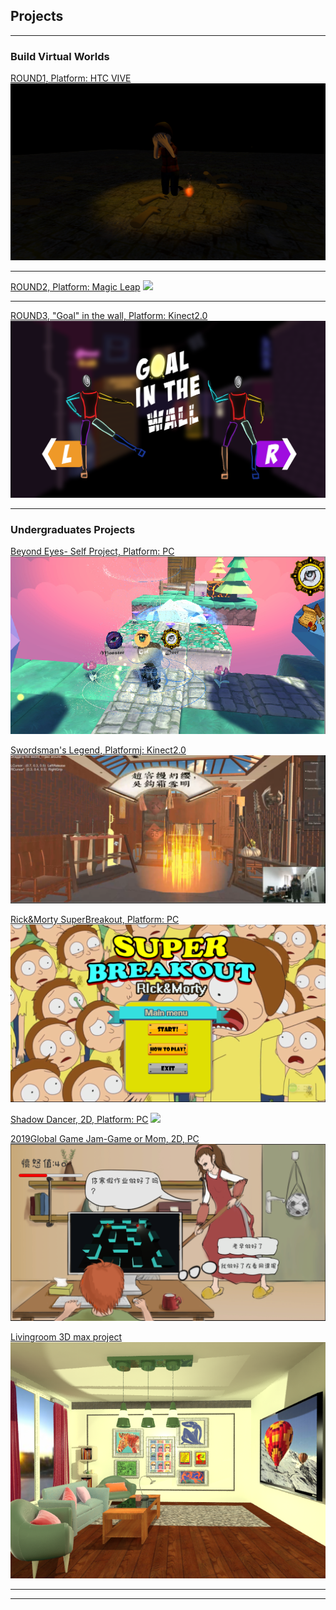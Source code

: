 ## Projects

---
    
### Build Virtual Worlds 
      
[ROUND1, Platform: HTC VIVE](https://naijiajin.github.io/Round1)
<a href="https://naijiajin.github.io/Round1" rel="some text"><img src="images/round1cover.png"/></a>

---
[ROUND2, Platform: Magic Leap](https://naijiajin.github.io/Round2)
<a href="https://naijiajin.github.io/Round2" rel="some text"><img src="images/dummy_thumbnail.jpg?raw=true"/></a>

---
[ROUND3, "Goal" in the wall, Platform: Kinect2.0](https://naijiajin.github.io/Round3)
<a href="https://naijiajin.github.io/Round3" rel="some text"><img src="images/goalcover.png"/></a> 

-----  
      
### Undergraduates Projects

[Beyond Eyes- Self Project, Platform: PC](https://naijiajin.github.io/sample_page)     
<a href="https://naijiajin.github.io/sample_page" rel="some text"> <img src="images/beyondcover.png"/> </a>

[Swordsman's Legend, Platformj: Kinect2.0](http://example.com/)
<a href="https://naijiajin.github.io/sample_page" rel="some text"> <img src="images/smlcover.png" /> </a>


[Rick&Morty SuperBreakout, Platform: PC](http://example.com/)
<a href="https://naijiajin.github.io/sample_page" rel="some text"> <img src="images/coverrm.png"/> </a>

[Shadow Dancer, 2D, Platform: PC](http://example.com/)
<a href="https://naijiajin.github.io/sample_page" rel="some text"> <img src="images/shadowcover.png"/> </a>

[2019Global Game Jam-Game or Mom, 2D, PC](http://example.com/)
<a href="https://naijiajin.github.io/sample_page" rel="some text"> <img src="images/momcover.png"/> </a>

[Livingroom 3D max project](http://example.com/)
<a href="https://naijiajin.github.io/sample_page" rel="some text"> <img src="images/livingroomcover.png" /> </a>




---


    

---

